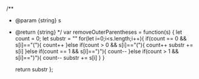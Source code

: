 /**
 * @param {string} s
 * @return {string}
 */
var removeOuterParentheses = function(s) {
    let count = 0;
    let substr = ""
    for(let i=0;i<s.length;i++){
        if(count == 0 && s[i]=="("){
            count++
        }else if(count > 0 && s[i]=="("){
            count++
            substr += s[i]
        }else if(count == 1 && s[i]==")"){
            count--
        }else if(count > 1 && s[i]==")"){
            count--
            substr += s[i]
        }
    }

    return substr
};